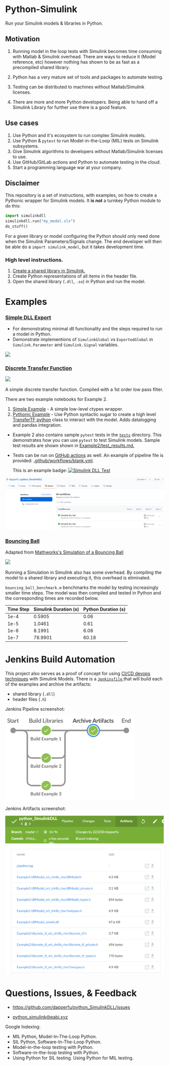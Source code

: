 # Python-Simulink

Run your Simulink models & libraries in Python.

## Motivation

1. Running model in the loop tests with Simulink becomes time consuming with Matlab & Simulink overhead. There are ways to reduce it (Model reference, etc) however nothing has shown to be as fast as a precompiled shared library.

2. Python has a very mature set of tools and packages to automate testing.

3. Testing can be distributed to machines without Matlab/Simulink licenses.

4. There are more and more Python developers. Being able to hand off a Simulink Library for further use there is a good feature.

## Use cases

1. Use Python and it's ecosystem to run complex Simulink models.
2. Use Python & `pytest` to run Model-in-the-Loop (MIL) tests on Simulink subsystems.
3. Give Simulink algorithms to developers without Matlab/Simulink licenses to use.
4. Use GitHub/GitLab actions and Python to automate testing in the cloud.
5. Start a programming language war at your company.

##  Disclaimer

This repository is a set of instructions, with examples, on how to create a Pythonic wrapper for Simulink models. It **is not** a turnkey Python module to do this:

```python
import simulinkdll
simulinkdll.run("my_model.slx")
do_stuff()
```

For a given library or model configuring the Python should only need done when the Simulink Parameters/Signals change. The end developer will then be able do a `import simulink_model`, but it takes development time.

### High level instructions.

1. [Create a shared library in Simulink.](https://www.mathworks.com/help/ecoder/ug/creating-and-using-host-based-shared-libraries.html)
2. Create Python representations of all items in the header file.
3. Open the shared library (`.dll`, `.so`) in Python and run the model.

# Examples

### [Simple DLL Export](https://nbviewer.jupyter.org/github/dapperfu/python_SimulinkDLL/blob/master/Example1/dllModel.ipynb)

- For demonstrating minimal dll functionality and the steps required to run a model in Python.
- Demonstrate implementions of `SimulinkGlobal` vs  `ExportedGlobal` in `Simulink.Parameter` and `Simulink.Signal` variables.

![](Example1/dllModel.png)

### [Discrete Transfer Function](https://nbviewer.jupyter.org/github/dapperfu/python_SimulinkDLL/blob/master/Example2/discrete_tf-python_class.ipynb)

![](Example2/discrete_tf.png)

A simple discrete transfer function. Compiled with a 1st order low pass filter.

There are two example notebooks for Example 2.

1. [Simple Example](https://nbviewer.jupyter.org/github/dapperfu/python_SimulinkDLL/blob/master/Example2/discrete_tf.ipynb) - A simple low-level ctypes wrapper.
2. [Pythonic Example](https://nbviewer.jupyter.org/github/dapperfu/python_SimulinkDLL/blob/master/Example2/discrete_tf-python_class.ipynb) - Use Python syntactic sugar to create a high level [TransferTF python](https://github.com/dapperfu/python_SimulinkDLL/blob/master/Example2/discretetf.py) class to interact with the model. Adds datalogging and pandas integration.

- Example 2 also contains sample `pytest` tests in the [`tests`](https://github.com/dapperfu/python_SimulinkDLL/tree/master/Example2/tests) directory. This demonstrates how you can use `pytest` to test Simulink models. Sample test results are shown shown in [Example2/test_results.md.](https://github.com/dapperfu/python_SimulinkDLL/blob/master/Example2/test_results.md)

- Tests can be run on [GitHub actions](https://github.com/features/actions) as well. An example of pipeline file is provided: [.github/workflows/blank.yml](https://github.com/dapperfu/python_SimulinkDLL/blob/master/.github/workflows/blank.yml).

  This is an example badge: [![Simulink DLL Test](https://github.com/dapperfu/python_SimulinkDLL/actions/workflows/blank.yml/badge.svg)](https://github.com/dapperfu/python_SimulinkDLL/actions/workflows/blank.yml)

![](GitHub_Actions.png)

### [Bouncing Ball](https://nbviewer.jupyter.org/github/dapperfu/python_SimulinkDLL/blob/master/Example3/bouncing_ball.ipynb)

Adapted from [Mathworks's Simulation of a Bouncing Ball](https://www.mathworks.com/help/simulink/slref/simulation-of-a-bouncing-ball.html)

![](Example3/bouncing_ball.png)

Running a Simulation in Simulink also has some overhead. By compiling the model to a shared library and executing it, this overhead is eliminated.

`bouncing_ball_benchmark.m` benchmarks the model by testing increasingly smaller time steps. The model was then compiled and tested in Python and the corresponding times are recorded below.

| Time Step | Simulink Duration (s) | Python Duration (s) |
| --------- | --------------------- | ------------------- |
| 1e-4      | 0.5905                | 0.06                |
| 1e-5      | 1.0461                | 0.61                |
| 1e-6      | 8.1991                | 6.08                |
| 1e-7      | 78.9901               | 60.18               |

# Jenkins Build Automation

This project also serves as a proof of concept for using [CI/CD devops techniques](https://www.atlassian.com/continuous-delivery/principles/continuous-integration-vs-delivery-vs-deployment) with Simulink Models. There is a [`Jenkinsfile` ](Jenkinsfile) that will build each of the examples and archive the artifacts:

- shared library (`.dll`)
- header files (`.h`)

Jenkins Pipeline screenshot:

![Jenkins pipeline screenshot](jenkins_pipeline.png)

Jenkins Artifacts screenshot:

![Jenkins artifacts](jenkins_artifacts.png)

# Questions, Issues, & Feedback

- https://github.com/dapperfu/python_SimulinkDLL/issues 

- [python_simulink@eabi.xyz](mailto:python_simulink@eabi.xyz)

Google Indexing:

- MIL Python, Model-In-The-Loop Python.
- SIL Python, Software-In-The-Loop Python.
- Model-in-the-loop testing with Python.
- Software-in-the-loop testing with Python.
- Using Python for SIL testing. Using Python for MIL testing.
